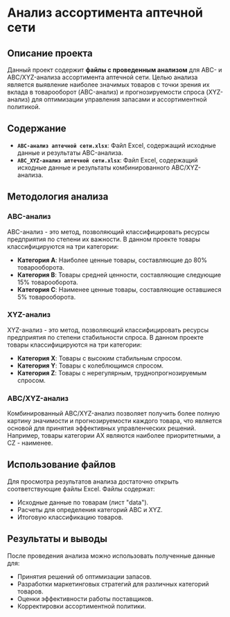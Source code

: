 # Анализ ассортимента аптечной сети

## Описание проекта

Данный проект содержит **файлы с проведенным анализом** для ABC- и ABC/XYZ-анализа ассортимента аптечной сети. Целью анализа является выявление наиболее значимых товаров с точки зрения их вклада в товарооборот (ABC-анализ) и прогнозируемости спроса (XYZ-анализ) для оптимизации управления запасами и ассортиментной политикой.

## Содержание

*   **`ABC-анализ аптечной сети.xlsx`**: Файл Excel, содержащий исходные данные и результаты ABC-анализа.
*   **`ABC_XYZ-анализ аптечной сети.xlsx`**: Файл Excel, содержащий исходные данные и результаты комбинированного ABC/XYZ-анализа.

## Методология анализа

### ABC-анализ

ABC-анализ - это метод, позволяющий классифицировать ресурсы предприятия по степени их важности. В данном проекте товары классифицируются на три категории:
*   **Категория A**: Наиболее ценные товары, составляющие до 80% товарооборота.
*   **Категория B**: Товары средней ценности, составляющие следующие 15% товарооборота.
*   **Категория C**: Наименее ценные товары, составляющие оставшиеся 5% товарооборота.

### XYZ-анализ

XYZ-анализ - это метод, позволяющий классифицировать ресурсы предприятия по степени стабильности спроса. В данном проекте товары классифицируются на три категории:
*   **Категория X**: Товары с высоким стабильным спросом.
*   **Категория Y**: Товары с колеблющимся спросом.
*   **Категория Z**: Товары с нерегулярным, труднопрогнозируемым спросом.

### ABC/XYZ-анализ

Комбинированный ABC/XYZ-анализ позволяет получить более полную картину значимости и прогнозируемости каждого товара, что является основой для принятия эффективных управленческих решений. Например, товары категории AX являются наиболее приоритетными, а CZ - наименее.

## Использование файлов

Для просмотра результатов анализа достаточно открыть соответствующие файлы Excel. Файлы содержат:
*   Исходные данные по товарам (лист "data").
*   Расчеты для определения категорий ABC и XYZ.
*   Итоговую классификацию товаров.

## Результаты и выводы

После проведения анализа можно использовать полученные данные для:
*   Принятия решений об оптимизации запасов.
*   Разработки маркетинговых стратегий для различных категорий товаров.
*   Оценки эффективности работы поставщиков.
*   Корректировки ассортиментной политики.
